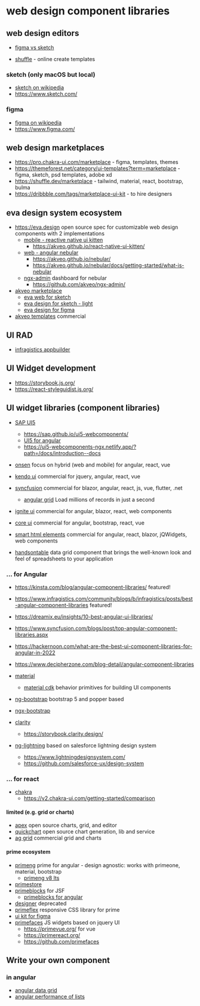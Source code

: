 # web design component libraries

## web design editors

* [figma vs sketch](https://kinsta.com/blog/figma-vs-sketch/)

* [shuffle](https://shuffle.dev/) - online create templates

### sketch (only macOS but local)

* [sketch on wikipedia](https://en.wikipedia.org/wiki/Sketch_(software))
* https://www.sketch.com/

### figma

* [figma on wikipedia](https://en.wikipedia.org/wiki/Figma)
* https://www.figma.com/

## web design marketplaces

* https://pro.chakra-ui.com/marketplace - figma, templates, themes
* https://themeforest.net/category/ui-templates?term=marketplace - figma, sketch, psd templates, adobe xd
* https://shuffle.dev/marketplace - tailwind, material, react, bootstrap, bulma
* https://dribbble.com/tags/marketplace-ui-kit - to hire designers

## eva design system ecosystem

* https://eva.design open source spec for customizable web design components with 2 implementations
  + [mobile - reactive native ui kitten](https://akveo.github.io/react-native-ui-kitten/docs/design-system/eva-design-system-intro)
    - https://akveo.github.io/react-native-ui-kitten/
  + [web - angular nebular](https://github.com/akveo/nebular)
    - https://akveo.github.io/nebular/
    - https://akveo.github.io/nebular/docs/getting-started/what-is-nebular
  + [ngx-admin](https://akveo.github.io/ngx-admin/) dashboard for nebular
    - https://github.com/akveo/ngx-admin/
* [akveo marketplace](https://akveo.gumroad.com/)
  + [eva web for sketch](https://akveo.gumroad.com/l/evaweb)
  + [eva design for sketch - light](https://akveo.gumroad.com/l/eva-sketch)
  + [eva design for figma](https://akveo.gumroad.com/l/eva-figma)
* [akveo templates](https://www.akveo.com/templates) commercial

## UI RAD

* [infragistics appbuilder](https://www.infragistics.com/products/appbuilder)

## UI Widget development

* https://storybook.js.org/
* https://react-styleguidist.js.org/

## UI widget libraries (component libraries)

* [SAP UI5](https://sapui5.hana.ondemand.com/sdk/#/topic)
  + https://sap.github.io/ui5-webcomponents/
  + [UI5 for angular](https://github.com/SAP/ui5-webcomponents-ngx)
  + https://ui5-webcomponents-ngx.netlify.app/?path=/docs/introduction--docs
* [onsen](https://onsen.io/) focus on hybrid (web and mobile) for angular, react, vue

* [kendo ui](https://www.telerik.com/kendo-ui) commercial for jquery, angular, react, vue
* [syncfusion](https://www.syncfusion.com/) commercial for blazor, angular, react, js, vue, flutter, .net
  + [angular grid](https://www.syncfusion.com/angular-components/angular-grid) Load millions of records in just a second
* [ignite ui](https://www.infragistics.com/products/ignite-ui) commercial for angular, blazor, react, web components
* [core ui](https://coreui.io/) commercial for angular, bootstrap, react, vue
* [smart html elements](https://www.htmlelements.com/) commercial for angular, react, blazor, jQWidgets, web components
* [handsontable](https://handsontable.com/docs/react-data-grid/)
  data grid component that brings the well-known look and feel of spreadsheets to your application

### ... for Angular

* https://kinsta.com/blog/angular-component-libraries/ featured!
* https://www.infragistics.com/community/blogs/b/infragistics/posts/best-angular-component-libraries featured!
* https://dreamix.eu/insights/10-best-angular-ui-libraries/
* https://www.syncfusion.com/blogs/post/top-angular-component-libraries.aspx
* https://hackernoon.com/what-are-the-best-ui-component-libraries-for-angular-in-2022
* https://www.decipherzone.com/blog-detail/angular-component-libraries

* [material](https://material.angular.io/)
  + [material cdk](https://material.angular.io/cdk/categories) behavior primitives for building UI components
* [ng-bootstrap](https://ng-bootstrap.github.io/#/home) bootstrap 5 and popper based
* [ngx-bootstrap](https://valor-software.com/ngx-bootstrap/#/)
* [clarity](https://clarity.design/)
  + https://storybook.clarity.design/
* [ng-lightning](https://ng-lightning.github.io/ng-lightning/#/) based on salesforce lightning design system
  + https://www.lightningdesignsystem.com/
  + https://github.com/salesforce-ux/design-system

### ... for react

* [chakra](https://v2.chakra-ui.com/)
  + https://v2.chakra-ui.com/getting-started/comparison

#### limited (e.g. grid or charts)

* [apex](https://apexcharts.com/) open source charts, grid, and editor
* [quickchart](https://github.com/typpo/quickchart) open source chart generation, lib and service
* [ag grid](https://www.ag-grid.com/angular-data-grid/licensing/#feature-comparison) commercial grid and charts

#### prime ecosystem

* [primeng](https://primeng.org/) prime for angular - design agnostic: works with primeone, material, bootstrap
  + [primeng v8 lts](https://www.primefaces.org/primeng-v8-lts/#/setup)
* [primestore](https://www.primefaces.org/store/templates.xhtml)
* [primeblocks](https://www.primefaces.org/primeblocks-jsf/) for JSF
  + [primeblocks for angular](https://blocks.primeng.org/#/)
* [designer](https://designer.primeng.org/#/) deprecated
* [primeflex](https://primeflex.org/) responsive CSS library for prime
* [ui kit for figma](https://primeng.org/uikit)
* [primefaces](https://www.primefaces.org/primeui/) JS widgets based on jquery UI
  + https://primevue.org/ for vue
  + https://primereact.org/
  + https://github.com/primefaces

## Write your own component

### in angular

* [angular data grid](https://www.telerik.com/blogs/using-angular-material-build-data-grid)
* [angular performance of lists](https://www.thecodecampus.de/blog/optimize-the-performances-of-large-lists-in-your-angular-application/)
